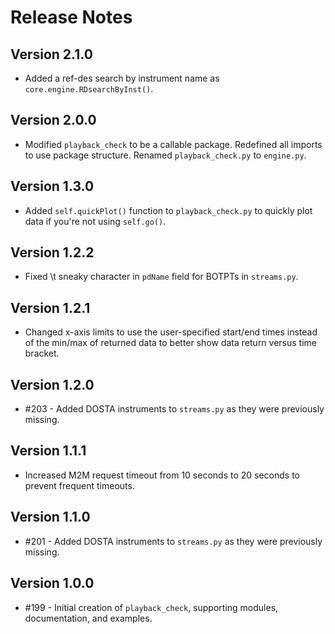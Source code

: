 # Release Notes

## Version 2.1.0
* Added a ref-des search by instrument name as `core.engine.RDsearchByInst()`.

## Version 2.0.0
* Modified `playback_check` to be a callable package. Redefined all imports to use package structure. Renamed `playback_check.py` to `engine.py`.

## Version 1.3.0
* Added `self.quickPlot()` function to `playback_check.py` to quickly plot data if you're not using `self.go()`.

## Version 1.2.2
* Fixed \t sneaky character in `pdName` field for BOTPTs in `streams.py`.

## Version 1.2.1
* Changed x-axis limits to use the user-specified start/end times instead of the min/max of returned data to better show data return versus time bracket.

## Version 1.2.0
* #203 - Added DOSTA instruments to `streams.py` as they were previously missing.

## Version 1.1.1
* Increased M2M request timeout from 10 seconds to 20 seconds to prevent frequent timeouts.

## Version 1.1.0
* #201 - Added DOSTA instruments to `streams.py` as they were previously missing.

## Version 1.0.0
* #199 - Initial creation of `playback_check`, supporting modules, documentation, and examples.

